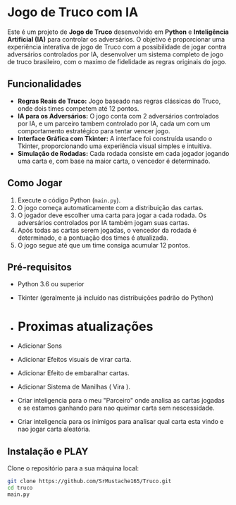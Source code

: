 # Jogo de Truco com IA

Este é um projeto de **Jogo de Truco** desenvolvido em **Python** e **Inteligência Artificial (IA)** para controlar os adversários. O objetivo é proporcionar uma experiência interativa de jogo de Truco com a possibilidade de jogar contra adversários controlados por IA, desenvolver um sistema completo de jogo de truco brasileiro, com o maximo de fidelidade as regras originais do jogo.

## Funcionalidades

- **Regras Reais de Truco:** Jogo baseado nas regras clássicas do Truco, onde dois times competem até 12 pontos.
- **IA para os Adversários:** O jogo conta com 2 adversários controlados por IA, e um parceiro tambem controlado por IA, cada um com um comportamento estratégico para tentar vencer jogo.
- **Interface Gráfica com Tkinter:** A interface foi construída usando o Tkinter, proporcionando uma experiência visual simples e intuitiva.
- **Simulação de Rodadas:** Cada rodada consiste em cada jogador jogando uma carta e, com base na maior carta, o vencedor é determinado.

## Como Jogar

1. Execute o código Python (`main.py`).
2. O jogo começa automaticamente com a distribuição das cartas.
3. O jogador deve escolher uma carta para jogar a cada rodada. Os adversários controlados por IA também jogam suas cartas.
4. Após todas as cartas serem jogadas, o vencedor da rodada é determinado, e a pontuação dos times é atualizada.
5. O jogo segue até que um time consiga acumular 12 pontos.

## Pré-requisitos

- Python 3.6 ou superior
- Tkinter (geralmente já incluído nas distribuições padrão do Python)


- # Proximas atualizações
- Adicionar Sons
- Adicionar Efeitos visuais de virar carta.
- Adicionar Efeito de embaralhar cartas.
- Adicionar Sistema de Manilhas  ( Vira ).
- Criar inteligencia para o meu "Parceiro" onde analisa as cartas jogadas e se estamos ganhando para nao queimar carta sem nescessidade.
- Criar inteligencia para os inimigos para analisar qual carta esta vindo e nao jogar carta aleatória.


## Instalação e PLAY

Clone o repositório para a sua máquina local:

```bash
git clone https://github.com/SrMustache165/Truco.git
cd truco
main.py

